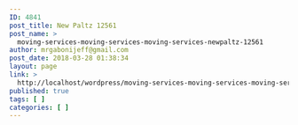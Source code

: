 ```yaml
---
ID: 4841
post_title: New Paltz 12561
post_name: >
  moving-services-moving-services-moving-services-newpaltz-12561
author: mrgabonijeff@gmail.com
post_date: 2018-03-28 01:38:34
layout: page
link: >
  http://localhost/wordpress/moving-services-moving-services-moving-services-newpaltz-12561/
published: true
tags: [ ]
categories: [ ]
---
```

